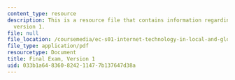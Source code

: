 ```yaml
---
content_type: resource
description: This is a resource file that contains information regarding final exam
  version 1.
file: null
file_location: /coursemedia/ec-s01-internet-technology-in-local-and-global-communities-spring-2005-summer-2005/033b1a648360824211477b137647d38a_MITEC_S01S05_final.pdf
file_type: application/pdf
resourcetype: Document
title: Final Exam, Version 1
uid: 033b1a64-8360-8242-1147-7b137647d38a
---
```

